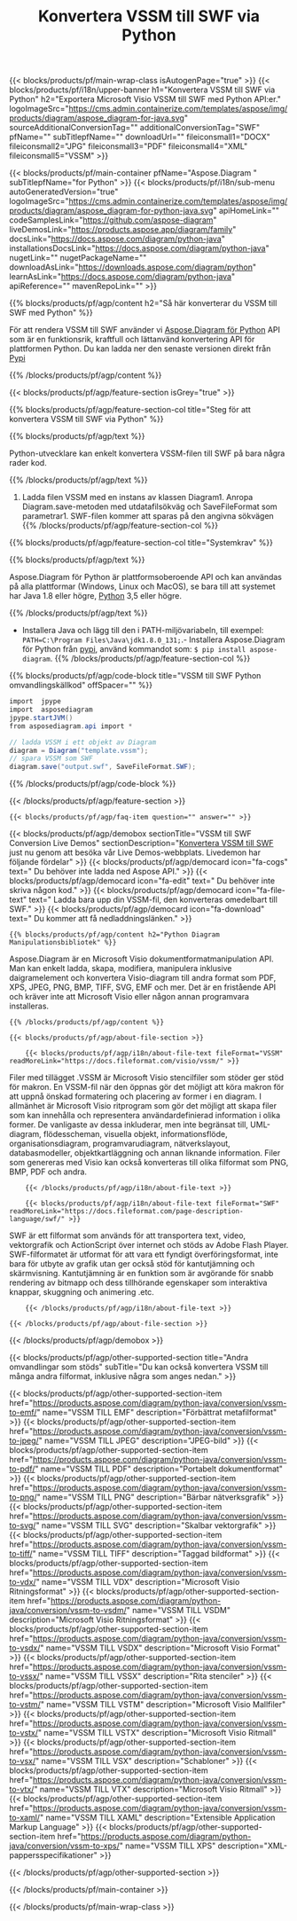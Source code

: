 ﻿---
title: Konvertera VSSM till SWF via Python 
weight: 1960
url: /sv/python-java/conversion/vssm-to-swf/ 
description: Exempel på Python-konverteringskod för VSSM-format till SWF-fil. Använd den här exempelkoden för att konvertera VSSM till SWF i valfri Python-baserad applikation.
---
{{< blocks/products/pf/main-wrap-class isAutogenPage="true" >}}
{{< blocks/products/pf/i18n/upper-banner h1="Konvertera VSSM till SWF via Python" h2="Exportera Microsoft Visio VSSM till SWF med Python API:er." logoImageSrc="https://cms.admin.containerize.com/templates/aspose/img/products/diagram/aspose_diagram-for-java.svg" sourceAdditionalConversionTag="" additionalConversionTag="SWF" pfName="" subTitlepfName="" downloadUrl="" fileiconsmall1="DOCX" fileiconsmall2="JPG" fileiconsmall3="PDF" fileiconsmall4="XML" fileiconsmall5="VSSM" >}}

{{< blocks/products/pf/main-container pfName="Aspose.Diagram " subTitlepfName="for Python" >}}
{{< blocks/products/pf/i18n/sub-menu autoGeneratedVersion="true" logoImageSrc="https://cms.admin.containerize.com/templates/aspose/img/products/diagram/aspose_diagram-for-python-java.svg" apiHomeLink="" codeSamplesLink="https://github.com/aspose-diagram" liveDemosLink="https://products.aspose.app/diagram/family" docsLink="https://docs.aspose.com/diagram/python-java" installationsDocsLink="https://docs.aspose.com/diagram/python-java" nugetLink="" nugetPackageName="" downloadAsLink="https://downloads.aspose.com/diagram/python" learnAsLink="https://docs.aspose.com/diagram/python-java" apiReference="" mavenRepoLink="" >}}

{{% blocks/products/pf/agp/content h2="Så här konverterar du VSSM till SWF med Python" %}}

 För att rendera VSSM till SWF använder vi
 [Aspose.Diagram för Python](https://products.aspose.com/diagram/python-java/) 
 API som är en funktionsrik, kraftfull och lättanvänd konvertering API för plattformen Python. Du kan ladda ner den senaste versionen direkt från
 [Pypi](https://pypi.org/project/aspose-diagram/) 

{{% /blocks/products/pf/agp/content %}}

{{< blocks/products/pf/agp/feature-section isGrey="true" >}}

{{% blocks/products/pf/agp/feature-section-col title="Steg för att konvertera VSSM till SWF via Python" %}}

{{% blocks/products/pf/agp/text %}}

 Python-utvecklare kan enkelt konvertera VSSM-filen till SWF på bara några rader kod.

{{% /blocks/products/pf/agp/text %}}

1. Ladda filen VSSM med en instans av klassen Diagram1. Anropa Diagram.save-metoden med utdatafilsökväg och SaveFileFormat som parametrar1. SWF-filen kommer att sparas på den angivna sökvägen
{{% /blocks/products/pf/agp/feature-section-col %}}

{{% blocks/products/pf/agp/feature-section-col title="Systemkrav" %}}

{{% blocks/products/pf/agp/text %}}

 Aspose.Diagram för Python är plattformsoberoende API och kan användas på alla plattformar (Windows, Linux och MacOS), se bara till att systemet har Java 1.8 eller högre, [Python](https://www.python.org/downloads/) 3,5 eller högre. 
 
{{% /blocks/products/pf/agp/text %}}

- Installera Java och lägg till den i PATH-miljövariabeln, till exempel: <code>PATH=C:\Program Files\Java\jdk1.8.0_131;</code>.- Installera Aspose.Diagram för Python från <a href="https://pypi.org/project/aspose-diagram/">pypi</a>, använd kommandot som: <code>$ pip install aspose-diagram</code>.
{{% /blocks/products/pf/agp/feature-section-col %}}

{{% blocks/products/pf/agp/code-block title="VSSM till SWF Python omvandlingskällkod" offSpacer="" %}}

```cs
import  jpype     
import  asposediagram     
jpype.startJVM() 
from asposediagram.api import *

// ladda VSSM i ett objekt av Diagram 
diagram = Diagram("template.vssm");
// spara VSSM som SWF 
diagram.save("output.swf", SaveFileFormat.SWF);   


```

{{% /blocks/products/pf/agp/code-block %}}

{{< /blocks/products/pf/agp/feature-section >}}

    {{< blocks/products/pf/agp/faq-item question="" answer="" >}}
 

<!-- aboutfile Starts -->

{{< blocks/products/pf/agp/demobox sectionTitle="VSSM till SWF Conversion Live Demos" sectionDescription="[Konvertera VSSM till SWF](https://products.aspose.app/diagram/conversion/vssm-to-swf) just nu genom att besöka vår Live Demos-webbplats. Livedemon har följande fördelar" >}}
        {{< blocks/products/pf/agp/democard icon="fa-cogs" text=" Du behöver inte ladda ned Aspose API." >}}
        {{< blocks/products/pf/agp/democard icon="fa-edit" text=" Du behöver inte skriva någon kod." >}}
        {{< blocks/products/pf/agp/democard icon="fa-file-text" text=" Ladda bara upp din VSSM-fil, den konverteras omedelbart till SWF." >}}
        {{< blocks/products/pf/agp/democard icon="fa-download" text=" Du kommer att få nedladdningslänken." >}}

    {{% blocks/products/pf/agp/content h2="Python Diagram Manipulationsbibliotek" %}}

 Aspose.Diagram är en Microsoft Visio dokumentformatmanipulation API. Man kan enkelt ladda, skapa, modifiera, manipulera inklusive daigramelement och konvertera Visio-diagram till andra format som PDF, XPS, JPEG, PNG, BMP, TIFF, SVG, EMF och mer. Det är en fristående API och kräver inte att Microsoft Visio eller någon annan programvara installeras.  



    {{% /blocks/products/pf/agp/content %}}

    {{< blocks/products/pf/agp/about-file-section >}}

        {{< blocks/products/pf/agp/i18n/about-file-text fileFormat="VSSM" readMoreLink="https://docs.fileformat.com/visio/vssm/" >}}

Filer med tillägget .VSSM är Microsoft Visio stencilfiler som stöder ger stöd för makron. En VSSM-fil när den öppnas gör det möjligt att köra makron för att uppnå önskad formatering och placering av former i en diagram. I allmänhet är Microsoft Visio ritprogram som gör det möjligt att skapa filer som kan innehålla och representera användardefinierad information i olika former. De vanligaste av dessa inkluderar, men inte begränsat till, UML-diagram, flödesscheman, visuella objekt, informationsflöde, organisationsdiagram, programvarudiagram, nätverkslayout, databasmodeller, objektkartläggning och annan liknande information. Filer som genereras med Visio kan också konverteras till olika filformat som PNG, BMP, PDF och andra. 


        {{< /blocks/products/pf/agp/i18n/about-file-text >}}

        {{< blocks/products/pf/agp/i18n/about-file-text fileFormat="SWF" readMoreLink="https://docs.fileformat.com/page-description-language/swf/" >}}

SWF är ett filformat som används för att transportera text, video, vektorgrafik och ActionScript över internet och stöds av Adobe Flash Player. SWF-filformatet är utformat för att vara ett fyndigt överföringsformat, inte bara för utbyte av grafik utan ger också stöd för kantutjämning och skärmvisning. Kantutjämning är en funktion som är avgörande för snabb rendering av bitmapp och dess tillhörande egenskaper som interaktiva knappar, skuggning och animering .etc.


        {{< /blocks/products/pf/agp/i18n/about-file-text >}}

    {{< /blocks/products/pf/agp/about-file-section >}}

{{< /blocks/products/pf/agp/demobox >}}

<!-- aboutfile Ends -->

{{< blocks/products/pf/agp/other-supported-section title="Andra omvandlingar som stöds" subTitle="Du kan också konvertera VSSM till många andra filformat, inklusive några som anges nedan." >}}

{{< blocks/products/pf/agp/other-supported-section-item href="https://products.aspose.com/diagram/python-java/conversion/vssm-to-emf/" name="VSSM TILL EMF" description="Förbättrat metafilformat" >}}
{{< blocks/products/pf/agp/other-supported-section-item href="https://products.aspose.com/diagram/python-java/conversion/vssm-to-jpeg/" name="VSSM TILL JPEG" description="JPEG-bild" >}}
{{< blocks/products/pf/agp/other-supported-section-item href="https://products.aspose.com/diagram/python-java/conversion/vssm-to-pdf/" name="VSSM TILL PDF" description="Portabelt dokumentformat" >}}
{{< blocks/products/pf/agp/other-supported-section-item href="https://products.aspose.com/diagram/python-java/conversion/vssm-to-png/" name="VSSM TILL PNG" description="Bärbar nätverksgrafik" >}}
{{< blocks/products/pf/agp/other-supported-section-item href="https://products.aspose.com/diagram/python-java/conversion/vssm-to-svg/" name="VSSM TILL SVG" description="Skalbar vektorgrafik" >}}
{{< blocks/products/pf/agp/other-supported-section-item href="https://products.aspose.com/diagram/python-java/conversion/vssm-to-tiff/" name="VSSM TILL TIFF" description="Taggad bildformat" >}}
{{< blocks/products/pf/agp/other-supported-section-item href="https://products.aspose.com/diagram/python-java/conversion/vssm-to-vdx/" name="VSSM TILL VDX" description="Microsoft Visio Ritningsformat" >}}
{{< blocks/products/pf/agp/other-supported-section-item href="https://products.aspose.com/diagram/python-java/conversion/vssm-to-vsdm/" name="VSSM TILL VSDM" description="Microsoft Visio Ritningsformat" >}}
{{< blocks/products/pf/agp/other-supported-section-item href="https://products.aspose.com/diagram/python-java/conversion/vssm-to-vsdx/" name="VSSM TILL VSDX" description="Microsoft Visio Format" >}}
{{< blocks/products/pf/agp/other-supported-section-item href="https://products.aspose.com/diagram/python-java/conversion/vssm-to-vssx/" name="VSSM TILL VSSX" description="Rita stenciler" >}}
{{< blocks/products/pf/agp/other-supported-section-item href="https://products.aspose.com/diagram/python-java/conversion/vssm-to-vstm/" name="VSSM TILL VSTM" description="Microsoft Visio Mallfiler" >}}
{{< blocks/products/pf/agp/other-supported-section-item href="https://products.aspose.com/diagram/python-java/conversion/vssm-to-vstx/" name="VSSM TILL VSTX" description="Microsoft Visio Ritmall" >}}
{{< blocks/products/pf/agp/other-supported-section-item href="https://products.aspose.com/diagram/python-java/conversion/vssm-to-vsx/" name="VSSM TILL VSX" description="Schabloner" >}}
{{< blocks/products/pf/agp/other-supported-section-item href="https://products.aspose.com/diagram/python-java/conversion/vssm-to-vtx/" name="VSSM TILL VTX" description="Microsoft Visio Ritmall" >}}
{{< blocks/products/pf/agp/other-supported-section-item href="https://products.aspose.com/diagram/python-java/conversion/vssm-to-xaml/" name="VSSM TILL XAML" description="Extensible Application Markup Language" >}}
{{< blocks/products/pf/agp/other-supported-section-item href="https://products.aspose.com/diagram/python-java/conversion/vssm-to-xps/" name="VSSM TILL XPS" description="XML-pappersspecifikationer" >}}

{{< /blocks/products/pf/agp/other-supported-section >}}

{{< /blocks/products/pf/main-container >}}
    
{{< /blocks/products/pf/main-wrap-class >}}